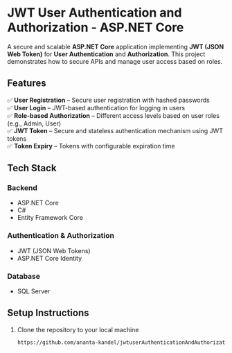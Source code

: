 # JWT User Authentication and Authorization - ASP.NET Core  

A secure and scalable **ASP.NET Core** application implementing **JWT (JSON Web Token)** for **User Authentication** and **Authorization**. This project demonstrates how to secure APIs and manage user access based on roles.

## Features  
✅ **User Registration** – Secure user registration with hashed passwords  
✅ **User Login** – JWT-based authentication for logging in users  
✅ **Role-based Authorization** – Different access levels based on user roles (e.g., Admin, User)  
✅ **JWT Token** – Secure and stateless authentication mechanism using JWT tokens  
✅ **Token Expiry** – Tokens with configurable expiration time  


## Tech Stack  

### Backend  
- ASP.NET Core  
- C#  
- Entity Framework Core  

### Authentication & Authorization  
- JWT (JSON Web Tokens)  
- ASP.NET Core Identity  

### Database  
- SQL Server  

## Setup Instructions  
1. Clone the repository to your local machine  
   ```bash
   https://github.com/ananta-kandel/jwtuserAuthenticationAndAuthorizationDotNet
